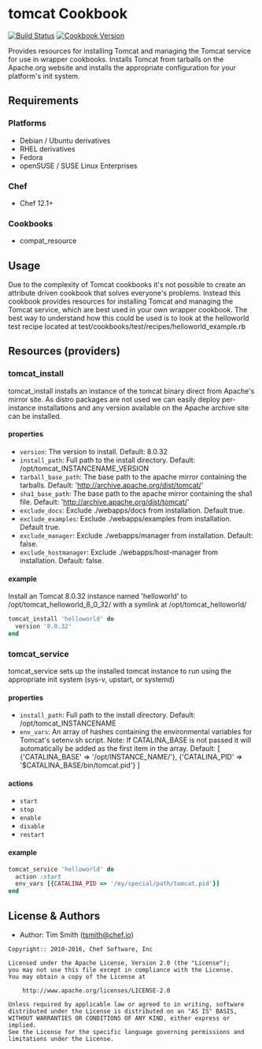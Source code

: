 # tomcat Cookbook

[![Build Status](https://travis-ci.org/chef-cookbooks/tomcat.svg?branch=master)](https://travis-ci.org/chef-cookbooks/tomcat) [![Cookbook Version](https://img.shields.io/cookbook/v/tomcat.svg)](https://supermarket.chef.io/cookbooks/tomcat)

Provides resources for installing Tomcat and managing the Tomcat service for use in wrapper cookbooks. Installs Tomcat from tarballs on the Apache.org website and installs the appropriate configuration for your platform's init system.

## Requirements

### Platforms

- Debian / Ubuntu derivatives
- RHEL derivatives
- Fedora
- openSUSE / SUSE Linux Enterprises

### Chef

- Chef 12.1+

### Cookbooks

- compat_resource

## Usage

Due to the complexity of Tomcat cookbooks it's not possible to create an attribute driven cookbook that solves everyone's problems. Instead this cookbook provides resources for installing Tomcat and managing the Tomcat service, which are best used in your own wrapper cookbook. The best way to understand how this could be used is to look at the helloworld test recipe located at test/cookbooks/test/recipes/helloworld_example.rb

## Resources (providers)

### tomcat_install

tomcat_install installs an instance of the tomcat binary direct from Apache's mirror site. As distro packages are not used we can easily deploy per-instance installations and any version available on the Apache archive site can be installed.

#### properties

- `version`: The version to install. Default: 8.0.32
- `install_path`: Full path to the install directory. Default: /opt/tomcat_INSTANCENAME_VERSION
- `tarball_base_path`: The base path to the apache mirror containing the tarballs. Default: '<http://archive.apache.org/dist/tomcat/>'
- `sha1_base_path`: The base path to the apache mirror containing the sha1 file. Default: '<http://archive.apache.org/dist/tomcat/>'
- `exclude_docs`: Exclude ./webapps/docs from installation. Default true.
- `exclude_examples`: Exclude ./webapps/examples from installation. Default true.
- `exclude_manager`: Exclude ./webapps/manager from installation. Default: false.
- `exclude_hostmanager`: Exclude ./webapps/host-manager from installation. Default: false.

#### example

Install an Tomcat 8.0.32 instance named 'helloworld' to /opt/tomcat_helloworld_8_0_32/ with a symlink at /opt/tomcat_helloworld/

```ruby
tomcat_install 'helloworld' do
  version '8.0.32'
end
```

### tomcat_service

tomcat_service sets up the installed tomcat instance to run using the appropriate init system (sys-v, upstart, or systemd)

#### properties

- `install_path`: Full path to the install directory. Default: /opt/tomcat_INSTANCENAME
- `env_vars`: An array of hashes containing the environmental variables for Tomcat's setenv.sh script. Note: If CATALINA_BASE is not passed it will automatically be added as the first item in the array. Default: [ {'CATALINA_BASE' => '/opt/INSTANCE_NAME/'}, {'CATALINA_PID' => '$CATALINA_BASE/bin/tomcat.pid'} ]

#### actions

- `start`
- `stop`
- `enable`
- `disable`
- `restart`

#### example

```ruby
tomcat_service 'helloworld' do
  action :start
  env_vars [{CATALINA_PID => '/my/special/path/tomcat.pid'}]
end
```

## License & Authors

- Author: Tim Smith ([tsmith@chef.io](mailto:tsmith@chef.io))

```text
Copyright:: 2010-2016, Chef Software, Inc

Licensed under the Apache License, Version 2.0 (the "License");
you may not use this file except in compliance with the License.
You may obtain a copy of the License at

    http://www.apache.org/licenses/LICENSE-2.0

Unless required by applicable law or agreed to in writing, software
distributed under the License is distributed on an "AS IS" BASIS,
WITHOUT WARRANTIES OR CONDITIONS OF ANY KIND, either express or implied.
See the License for the specific language governing permissions and
limitations under the License.
```
